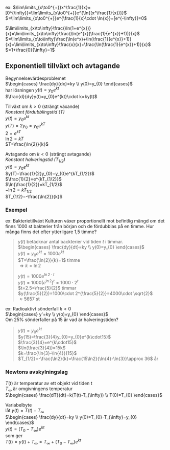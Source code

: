 ex: $\lim\limits_{x\to0^{+}}x^\frac{1}{x}=[0^{\infty}]=\lim\limits_{x\to0^{+}}e^{\ln{(x^\frac{1}{x})}}$   
$=\lim\limits_{x\to0^{+}}e^{\frac{1}{x}\cdot \ln{x}}=[e^{-\infty}]=0$  

$\lim\limits_{x\to\infty}\frac{\ln(1+e^{x})}{x}=\lim\limits_{x\to\infty}\frac{\ln(e^{x}(\frac{1}{e^{x}}+1))}{x}$   
$=\lim\limits_{x\to\infty}\frac{\ln(e^x)+\ln(\frac{1}{e^{x}}+1)}{x}=\lim\limits_{x\to\infty}\frac{x}{x}+\frac{\ln(\frac{1}{e^{x}}+1)}{x}$    
$=1+\frac{0}{\infty}=1$  

## Exponentiell tillväxt och avtagande

Begynnelsevärdesproblemet  
$\begin{cases} \frac{dy}{dx}=ky \\ y(0)=y_{0} \end{cases}$  
har lösningen $y(t)=y_{0}e^{kt}$  
$\frac{d}{dy}y(t)=y_{0}e^{kt}\cdot k=ky(t)$  

Tillväxt om $k>0$ (strängt växande)  
_Konstant fördubblingstid (T)_  
$y(t)=y_{0}e^{kt}$  
$y(T)=2y_{0}=y_{0}e^{kT}$  
$2=e^{kT}$  
$\ln{2}=kT$  
$T=\frac{\ln{2}}{k}$

Avtagande om $k<0$ (strängt avtagande)  
_Konstant halveringstid ($T_{1/2}$)_  
$y(t)=y_{0}e^{kt}$  
$y(T)=\frac{1}{2}y_{0}=y_{0}e^{kT_{1/2}}$  
$\frac{1}{2}=e^{kT_{1/2}}$   
$\ln{\frac{1}{2}}=kT_{1/2}$  
$-\ln{2}=kT_{1/2}$  
$T_{1/2}=-\frac{\ln{2}}{k}$  

### Exempel
ex: Bakterietillväxt
Kulturen växer proportionellt mot befintlig mängd om det finns 1000 st bakterier från början och de fördubblas på en timme. Hur många finns det efter ytterligare 1,5 timme?  

> $y(t)$ betäcknar antal backterier vid tiden $t$ i timmar.  
> $\begin{cases} \frac{dy}{dt}=ky \\ y(0)=y_{0} \end{cases}$  
> $y(t)=y_{0}e^{kt}=1000e^{kt}$  
> $T=\frac{\ln{2}}{k}=1$ timme  
> $\Rightarrow k=\ln{2}$  
>   
> $y(t)=1000e^{\ln{2}\cdot t}$  
> $y(t)=1000(e^{\ln2})^{t}=1000\cdot 2^t$  
> $t=2.5=\frac{5}{2}$ timmar  
> $y(\frac{5}{2})=1000\cdot 2^{\frac{5}{2}}=4000\cdot \sqrt{2}$  
> $\approx 5657$ st  

ex: Radioaktivt sönderfall
$k<0$  
$\begin{cases} y'=ky \\ y(o)=y_{0} \end{cases}$  
Om $25\%$ sönderfaller på 15 år vad är halveringstiden?

> $y(t)=y_{0}e^{kt}$  
> $y(15)=\frac{3}{4}y_{0}=y_{0}e^{k\cdot15}$  
> $\frac{3}{4}=e^{k\cdot15}$  
> $\ln(\frac{3}{4})=15k$  
> $k=\frac{\ln{3}-\ln{4}}{15}$  
> $T_{1/2}=-\frac{\ln2}{k}=\frac{15\ln2}{\ln{4}-\ln{3}}\approx 36$ år  


### Newtons avskylningslag  
$T(t)$ är temperatur av ett objekt vid tiden t  
$T_{\infty}$ är omgivningens temperatur  
$\begin{cases} \frac{dT}{dt}=k(T(t)-T_{\infty})  \\  T(0)=T_{0}  \end{cases}$  

Variabelbyte  
låt $y(t)=T(t)-T_{\infty}$  
$\begin{cases} \frac{dy}{dt}=ky  \\ y(0)=T_{0}-T_{\infty}=y_{0} \end{cases}$  
$y(t)=(T_{0}-T_{\infty})e^{kt}$  
som ger  
$T(t)=y(t)+T_{\infty}=T_{\infty}+(T_{0}-T_{\infty})e^{kt}$  

